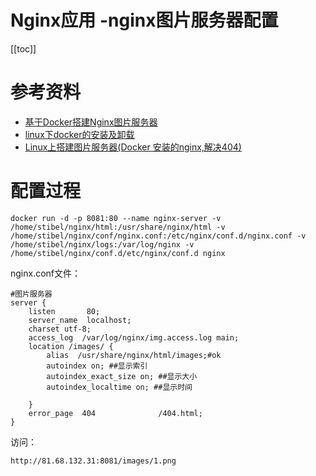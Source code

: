 # Nginx应用 -nginx图片服务器配置

[[toc]]

# 参考资料

* [基于Docker搭建Nginx图片服务器](https://www.cnblogs.com/lyuzt/p/12575390.html)
* [linux下docker的安装及卸载](https://blog.csdn.net/weixin_43124843/article/details/100659286)
* [Linux上搭建图片服务器(Docker 安装的nginx,解决404)](https://www.cnblogs.com/sunxun/p/13451979.html)

# 配置过程

```
docker run -d -p 8081:80 --name nginx-server -v /home/stibel/nginx/html:/usr/share/nginx/html -v /home/stibel/nginx/conf/nginx.conf:/etc/nginx/conf.d/nginx.conf -v /home/stibel/nginx/logs:/var/log/nginx -v /home/stibel/nginx/conf.d/etc/nginx/conf.d nginx
```

nginx.conf文件：

```
#图片服务器
server {
    listen       80;
    server_name  localhost;
    charset utf-8;
    access_log  /var/log/nginx/img.access.log main;
    location /images/ {
        alias  /usr/share/nginx/html/images;#ok
        autoindex on; ##显示索引
        autoindex_exact_size on; ##显示大小
        autoindex_localtime on; ##显示时间
 
    }
    error_page  404              /404.html;
}
```

访问：

```
http://81.68.132.31:8081/images/1.png
```



